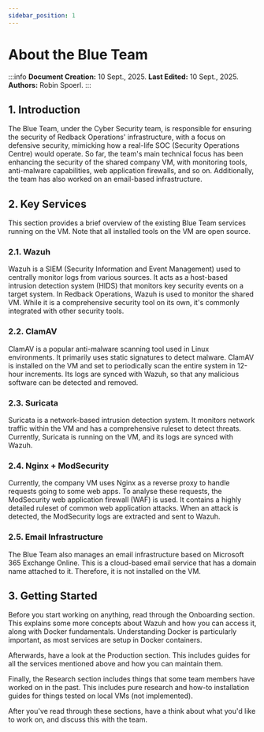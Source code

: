 ```yaml
---
sidebar_position: 1
---
```


# About the Blue Team

:::info
**Document Creation:** 10 Sept., 2025. **Last Edited:** 10 Sept., 2025. **Authors:** Robin Spoerl.
:::

## 1. Introduction 

The Blue Team, under the Cyber Security team, is responsible for ensuring the security of Redback Operations' infrastructure, with a focus on defensive security, mimicking how a real-life SOC (Security Operations Centre) would operate. So far, the team's main technical focus has been enhancing the security of the shared company VM, with monitoring tools, anti-malware capabilities, web application firewalls, and so on. Additionally, the team has also worked on an email-based infrastructure.

## 2. Key Services

This section provides a brief overview of the existing Blue Team services running on the VM. Note that all installed tools on the VM are open source. 

### 2.1. Wazuh ###

Wazuh is a SIEM (Security Information and Event Management) used to centrally monitor logs from various sources. It acts as a host-based intrusion detection system (HIDS) that monitors key security events on a target system. In Redback Operations, Wazuh is used to monitor the shared VM. While it is a comprehensive security tool on its own, it's commonly integrated with other security tools. 

### 2.2. ClamAV ###

ClamAV is a popular anti-malware scanning tool used in Linux environments. It primarily uses static signatures to detect malware. ClamAV is installed on the VM and set to periodically scan the entire system in 12-hour increments. Its logs are synced with Wazuh, so that any malicious software can be detected and removed. 

### 2.3. Suricata ###

Suricata is a network-based intrusion detection system. It monitors network traffic within the VM and has a comprehensive ruleset to detect threats. Currently, Suricata is running on the VM, and its logs are synced with Wazuh. 

### 2.4. Nginx + ModSecurity ###

Currently, the company VM uses Nginx as a reverse proxy to handle requests going to some web apps. To analyse these requests, the ModSecurity web application firewall (WAF) is used. It contains a highly detailed ruleset of common web application attacks. When an attack is detected, the ModSecurity logs are extracted and sent to Wazuh. 

### 2.5. Email Infrastructure ###

The Blue Team also manages an email infrastructure based on Microsoft 365 Exchange Online. This is a cloud-based email service that has a domain name attached to it. Therefore, it is not installed on the VM.

## 3. Getting Started

Before you start working on anything, read through the Onboarding section. This explains some more concepts about Wazuh and how you can access it, along with Docker fundamentals. Understanding Docker is particularly important, as most services are setup in Docker containers. 

Afterwards, have a look at the Production section. This includes guides for all the services mentioned above and how you can maintain them. 

Finally, the Research section includes things that some team members have worked on in the past. This includes pure research and how-to installation guides for things tested on local VMs (not implemented).

After you've read through these sections, have a think about what you'd like to work on, and discuss this with the team. 










